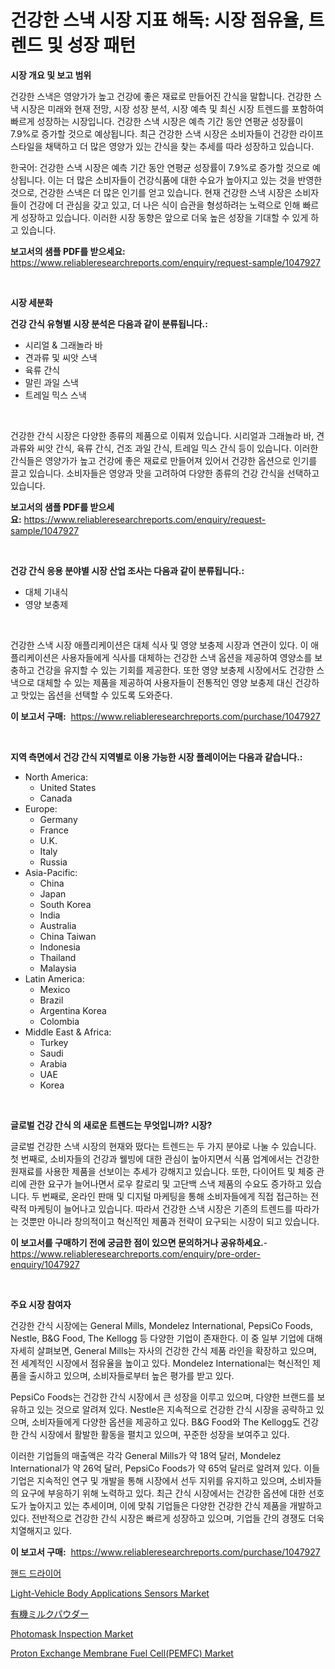 <p><h1>건강한 스낵 시장 지표 해독: 시장 점유율, 트렌드 및 성장 패턴</h1></p><p><strong>시장 개요 및 보고 범위</strong></p>
<p><p>건강한 스낵은 영양가가 높고 건강에 좋은 재료로 만들어진 간식을 말합니다. 건강한 스낵 시장은 미래와 현재 전망, 시장 성장 분석, 시장 예측 및 최신 시장 트렌드를 포함하여 빠르게 성장하는 시장입니다. 건강한 스낵 시장은 예측 기간 동안 연평균 성장률이 7.9%로 증가할 것으로 예상됩니다. 최근 건강한 스낵 시장은 소비자들이 건강한 라이프스타일을 채택하고 더 많은 영양가 있는 간식을 찾는 추세를 따라 성장하고 있습니다.</p><p>한국어: 건강한 스낵 시장은 예측 기간 동안 연평균 성장률이 7.9%로 증가할 것으로 예상됩니다. 이는 더 많은 소비자들이 건강식품에 대한 수요가 높아지고 있는 것을 반영한 것으로, 건강한 스낵은 더 많은 인기를 얻고 있습니다. 현재 건강한 스낵 시장은 소비자들이 건강에 더 관심을 갖고 있고, 더 나은 식이 습관을 형성하려는 노력으로 인해 빠르게 성장하고 있습니다. 이러한 시장 동향은 앞으로 더욱 높은 성장을 기대할 수 있게 하고 있습니다.</p></p>
<p><strong>보고서의 샘플 PDF를 받으세요:</strong> <a href="https://www.reliableresearchreports.com/enquiry/request-sample/1047927">https://www.reliableresearchreports.com/enquiry/request-sample/1047927</a></p>
<p>&nbsp;</p>
<p><strong>시장 세분화</strong></p>
<p><strong>건강 간식 유형별 시장 분석은 다음과 같이 분류됩니다.:</strong></p>
<p><ul><li>시리얼 & 그래놀라 바</li><li>견과류 및 씨앗 스낵</li><li>육류 간식</li><li>말린 과일 스낵</li><li>트레일 믹스 스낵</li></ul></p>
<p>&nbsp;</p>
<p><p>건강한 간식 시장은 다양한 종류의 제품으로 이뤄져 있습니다. 시리얼과 그래놀라 바, 견과류와 씨앗 간식, 육류 간식, 건조 과일 간식, 트레일 믹스 간식 등이 있습니다. 이러한 간식들은 영양가가 높고 건강에 좋은 재료로 만들어져 있어서 건강한 옵션으로 인기를 끌고 있습니다. 소비자들은 영양과 맛을 고려하여 다양한 종류의 건강 간식을 선택하고 있습니다.</p></p>
<p><strong>보고서의 샘플 PDF를 받으세요:</strong>&nbsp;<a href="https://www.reliableresearchreports.com/enquiry/request-sample/1047927">https://www.reliableresearchreports.com/enquiry/request-sample/1047927</a></p>
<p>&nbsp;</p>
<p><strong> 건강 간식 응용 분야별 시장 산업 조사는 다음과 같이 분류됩니다.:</strong></p>
<p><ul><li>대체 기내식</li><li>영양 보충제</li></ul></p>
<p>&nbsp;</p>
<p><p>건강한 스낵 시장 애플리케이션은 대체 식사 및 영양 보충제 시장과 연관이 있다. 이 애플리케이션은 사용자들에게 식사를 대체하는 건강한 스낵 옵션을 제공하여 영양소를 보충하고 건강을 유지할 수 있는 기회를 제공한다. 또한 영양 보충제 시장에서도 건강한 스낵으로 대체할 수 있는 제품을 제공하여 사용자들이 전통적인 영양 보충제 대신 건강하고 맛있는 옵션을 선택할 수 있도록 도와준다.</p></p>
<p><strong>이 보고서 구매:</strong>&nbsp; <a href="https://www.reliableresearchreports.com/purchase/1047927">https://www.reliableresearchreports.com/purchase/1047927</a></p>
<p>&nbsp;</p>
<p><strong>지역 측면에서 건강 간식 지역별로 이용 가능한 시장 플레이어는 다음과 같습니다.:</strong></p>
<p><ul>
    <li>
        North America:
        <ul>
            <li>United States</li>
            <li>Canada</li>
        </ul>
    </li>
    <li>
        Europe:
        <ul>
            <li>Germany</li>
            <li>France</li>
            <li>U.K.</li>
            <li>Italy</li>
            <li>Russia</li>
        </ul>
    </li>
    <li>
        Asia-Pacific:
        <ul>
            <li>China</li>
            <li>Japan</li>
            <li>South Korea</li>
            <li>India</li>
            <li>Australia</li>
            <li>China Taiwan</li>
            <li>Indonesia</li>
            <li>Thailand</li>
            <li>Malaysia</li>
        </ul>
    </li>
    <li>
        Latin America:
        <ul>
            <li>Mexico</li>
            <li>Brazil</li>
            <li>Argentina Korea</li>
            <li>Colombia</li>
        </ul>
    </li>
    <li>
        Middle East & Africa:
        <ul>
            <li>Turkey</li>
            <li>Saudi</li>
            <li>Arabia</li>
            <li>UAE</li>
            <li>Korea</li>
        </ul>
    </li>
    </ul></p>
<p>&nbsp;</p>
<p><strong>글로벌 건강 간식 의 새로운 트렌드는 무엇입니까? 시장?</strong></p>
<p><p>글로벌 건강한 스낵 시장의 현재와 떴다는 트렌드는 두 가지 분야로 나눌 수 있습니다. 첫 번째로, 소비자들의 건강과 웰빙에 대한 관심이 높아지면서 식품 업계에서는 건강한 원재료를 사용한 제품을 선보이는 추세가 강해지고 있습니다. 또한, 다이어트 및 체중 관리에 관한 요구가 늘어나면서 로우 칼로리 및 고단백 스낵 제품의 수요도 증가하고 있습니다. 두 번째로, 온라인 판매 및 디지털 마케팅을 통해 소비자들에게 직접 접근하는 전략적 마케팅이 늘어나고 있습니다. 따라서 건강한 스낵 시장은 기존의 트렌드를 따라가는 것뿐만 아니라 창의적이고 혁신적인 제품과 전략이 요구되는 시장이 되고 있습니다.</p></p>
<p><strong>이 보고서를 구매하기 전에 궁금한 점이 있으면 문의하거나 공유하세요.</strong>- <a href="https://www.reliableresearchreports.com/enquiry/pre-order-enquiry/1047927">https://www.reliableresearchreports.com/enquiry/pre-order-enquiry/1047927</a></p>
<p>&nbsp;</p>
<p><strong>주요 시장 참여자</strong></p>
<p><p>건강한 간식 시장에는 General Mills, Mondelez International, PepsiCo Foods, Nestle, B&G Food, The Kellogg 등 다양한 기업이 존재한다. 이 중 일부 기업에 대해 자세히 살펴보면, General Mills는 자사의 건강한 간식 제품 라인을 확장하고 있으며, 전 세계적인 시장에서 점유율을 높이고 있다. Mondelez International는 혁신적인 제품을 출시하고 있으며, 소비자들로부터 높은 평가를 받고 있다. </p><p>PepsiCo Foods는 건강한 간식 시장에서 큰 성장을 이루고 있으며, 다양한 브랜드를 보유하고 있는 것으로 알려져 있다. Nestle은 지속적으로 건강한 간식 시장을 공략하고 있으며, 소비자들에게 다양한 옵션을 제공하고 있다. B&G Food와 The Kellogg도 건강한 간식 시장에서 활발한 활동을 펼치고 있으며, 꾸준한 성장을 보여주고 있다.</p><p>이러한 기업들의 매출액은 각각 General Mills가 약 18억 달러, Mondelez International가 약 26억 달러, PepsiCo Foods가 약 65억 달러로 알려져 있다. 이들 기업은 지속적인 연구 및 개발을 통해 시장에서 선두 지위를 유지하고 있으며, 소비자들의 요구에 부응하기 위해 노력하고 있다. 최근 간식 시장에서는 건강한 옵션에 대한 선호도가 높아지고 있는 추세이며, 이에 맞춰 기업들은 다양한 건강한 간식 제품을 개발하고 있다. 전반적으로 건강한 간식 시장은 빠르게 성장하고 있으며, 기업들 간의 경쟁도 더욱 치열해지고 있다.</p></p>
<p><strong>이 보고서 구매:</strong>&nbsp;&nbsp;<a href="https://www.reliableresearchreports.com/purchase/1047927">https://www.reliableresearchreports.com/purchase/1047927</a></p>
<p><p><a href="https://github.com/lkwggful07722/Market-Research-Report-List-1/blob/main/20791255601.md">핸드 드라이어</a></p><p><a href="https://pretty-mail-caf.notion.site/Light-Vehicle-Body-Applications-Sensors-Market-Size-Global-Industry-Overview-Market-Segmentation-a-0d2b98fe02a945e19fe2891663e4f585">Light-Vehicle Body Applications Sensors Market</a></p><p><a href="https://github.com/ycmtqqhvk3273/Market-Research-Report-List-1/blob/main/98312456206.md">有機ミルクパウダー</a></p><p><a href="https://view.publitas.com/reportprime-1/photomask-inspection-market-size-evaluating-its-market-trends-growth-and-projections-2024-2031/">Photomask Inspection Market</a></p><p><a href="https://issuu.com/reportprime-2/docs/proton-exchange-membrane-fuel-cellpemfc-market-siz">Proton Exchange Membrane Fuel Cell(PEMFC) Market</a></p></p>
